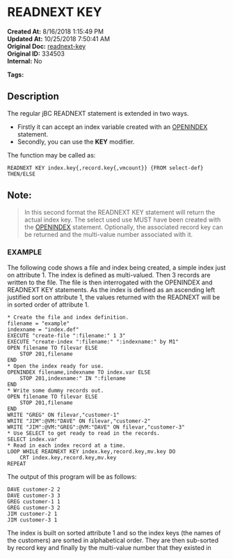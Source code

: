 # READNEXT KEY

**Created At:** 8/16/2018 1:15:49 PM  
**Updated At:** 10/25/2018 7:50:41 AM  
**Original Doc:** [readnext-key](https://docs.jbase.com/36868-jbase-basic/readnext-key)  
**Original ID:** 334503  
**Internal:** No  

**Tags:**
<badge text='jbc with indexes' vertical='middle' />
<badge text='file indexing' vertical='middle' />

## Description 

The regular jBC READNEXT statement is extended in two ways.

- Firstly it can accept an index variable created with an [OPENINDEX](./../openindex) statement.
- Secondly, you can use the **KEY** modifier.


The function may be called as:

```
READNEXT KEY index.key{,record.key{,vmcount}} {FROM select-def} THEN/ELSE
```



## Note: 


> In this second format the READNEXT KEY statement will return the actual index key. The select used use MUST have been created with the [OPENINDEX](./../openindex) statement. Optionally, the associated record key can be returned and the multi-value number associated with it.




### EXAMPLE

The following code shows a file and index being created, a simple index just on attribute 1. The index is defined as multi-valued. Then 3 records are written to the file. The file is then interrogated with the OPENINDEX and READNEXT KEY statements. As the index is defined as an ascending left justified sort on attribute 1, the values returned with the READNEXT will be in sorted order of attribute 1.

```
* Create the file and index definition.
filename = "example"
indexname = "index.def"
EXECUTE "create-file ":filename:" 1 3"
EXECUTE "create-index ":filename:" ":indexname:" by M1"
OPEN filename TO filevar ELSE
    STOP 201,filename
END
* Open the index ready for use.
OPENINDEX filename,indexname TO index.var ELSE
    STOP 201,indexname:" IN ":filename
END
* Write some dummy records out.
OPEN filename TO filevar ELSE
    STOP 201,filename
END
WRITE "GREG" ON filevar,"customer-1"
WRITE "JIM":@VM:"DAVE" ON filevar,"customer-2"
WRITE "JIM":@VM:"GREG":@VM:"DAVE" ON filevar,"customer-3"
* Use SELECT to get ready to read in the records.
SELECT index.var
* Read in each index record at a time.
LOOP WHILE READNEXT KEY index.key,record.key,mv.key DO
    CRT index.key,record.key,mv.key
REPEAT
```

The output of this program will be as follows:

```
DAVE customer-2 2
DAVE customer-3 3
GREG customer-1 1
GREG customer-3 2
JIM customer-2 1
JIM customer-3 1
```

The index is built on sorted attribute 1 and so the index keys (the names of the customers) are sorted in alphabetical order. They are then sub-sorted by record key and finally by the multi-value number that they existed in

